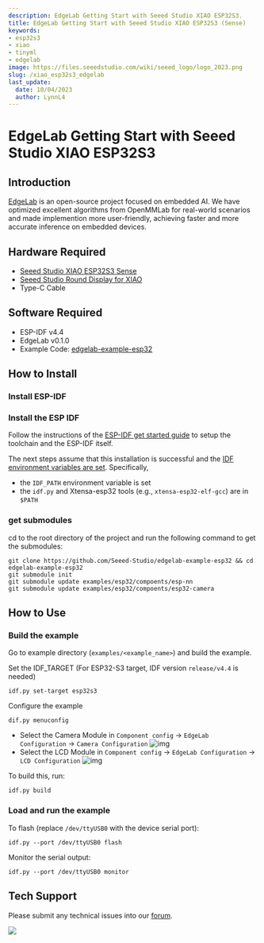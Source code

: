 ```yaml
---
description: EdgeLab Getting Start with Seeed Studio XIAO ESP32S3.
title: EdgeLab Getting Start with Seeed Studio XIAO ESP32S3 (Sense)
keywords:
- esp32s3
- xiao
- tinyml
- edgelab
image: https://files.seeedstudio.com/wiki/seeed_logo/logo_2023.png
slug: /xiao_esp32s3_edgelab
last_update:
  date: 10/04/2023
  author: LynnL4
---
```


# EdgeLab Getting Start with Seeed Studio XIAO ESP32S3

## Introduction
[EdgeLab](https://edgelab.readthedocs.io/en/latest/) is an open-source project focused on embedded AI. We have optimized excellent algorithms from OpenMMLab for real-world scenarios and made implemention more user-friendly, achieving faster and more accurate inference on embedded devices.

## Hardware Required
- [Seeed Studio XIAO ESP32S3 Sense](https://www.seeedstudio.com/XIAO-ESP32S3-Sense-p-5639.html)
- [Seeed Studio Round Display for XIAO](https://www.seeedstudio.com/Seeed-Studio-Round-Display-for-XIAO-p-5638.html)
- Type-C Cable

## Software Required
- ESP-IDF v4.4
- EdgeLab v0.1.0
- Example Code: [edgelab-example-esp32](https://github.com/Seeed-Studio/edgelab-example-esp32)

## How to Install 
### Install ESP-IDF

### Install the ESP IDF

Follow the instructions of the
[ESP-IDF get started guide](https://docs.espressif.com/projects/esp-idf/en/latest/get-started/index.html)
to setup the toolchain and the ESP-IDF itself.

The next steps assume that this installation is successful and the
[IDF environment variables are set](https://docs.espressif.com/projects/esp-idf/en/latest/get-started/index.html#step-4-set-up-the-environment-variables). Specifically,
* the `IDF_PATH` environment variable is set
* the `idf.py` and Xtensa-esp32 tools (e.g., `xtensa-esp32-elf-gcc`) are in `$PATH`

### get submodules
cd to the root directory of the project and run the following command to get the submodules:

```
git clone https://github.com/Seeed-Studio/edgelab-example-esp32 && cd edgelab-example-esp32
git submodule init
git submodule update examples/esp32/compoents/esp-nn
git submodule update examples/esp32/compoents/esp32-camera
```

## How to Use
### Build the example

Go to example directory (`examples/<example_name>`) and build the example.

Set the IDF_TARGET (For ESP32-S3 target, IDF version `release/v4.4` is needed)

```
idf.py set-target esp32s3
```

Configure the example

```
dif.py menuconfig
```

- Select the Camera Module in `Component config` -> `EdgeLab Configuration` -> `Camera Configuration`
![img](https://raw.githubusercontent.com/Seeed-Studio/edgelab-example-esp32/main/docs/_static/esp32/images/esp32s3-xiao-camera.png)
- Select the LCD Module in `Component config` -> `EdgeLab Configuration` -> `LCD Configuration`
![img](https://raw.githubusercontent.com/Seeed-Studio/edgelab-example-esp32/main/docs/_static/esp32/images/esp32s3-xiao-lcd.png)


To build this, run:

```
idf.py build
```


### Load and run the example

To flash (replace `/dev/ttyUSB0` with the device serial port):
```
idf.py --port /dev/ttyUSB0 flash
```

Monitor the serial output:
```
idf.py --port /dev/ttyUSB0 monitor
```


## Tech Support

Please submit any technical issues into our [forum](https://forum.seeedstudio.com/).

<p style={{textAlign:'center'}}><a href="https://www.seeedstudio.com/act-4.html?utm_source=wiki&utm_medium=wikibanner&utm_campaign=newproducts" target="_blank"><img src="https://files.seeedstudio.com/wiki/Wiki_Banner/new_product.jpg" /></a></p>


